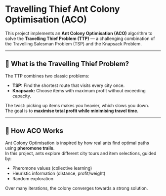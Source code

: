 # Travelling Thief Ant Colony Optimisation (ACO)

This project implements an **Ant Colony Optimisation (ACO)** algorithm to solve the **Travelling Thief Problem (TTP)** — a challenging combination of the Travelling Salesman Problem (TSP) and the Knapsack Problem.

---

## 🧠 What is the Travelling Thief Problem?

The TTP combines two classic problems:
- **TSP:** Find the shortest route that visits every city once.
- **Knapsack:** Choose items with maximum profit without exceeding capacity.

The twist: picking up items makes you heavier, which slows you down.  
The goal is to **maximise total profit while minimising travel time**.

---

## 🐜 How ACO Works

Ant Colony Optimisation is inspired by how real ants find optimal paths using **pheromone trails**.  
In this project, ants explore different city tours and item selections, guided by:
- Pheromone values (collective learning)
- Heuristic information (distance, profit/weight)
- Random exploration

Over many iterations, the colony converges towards a strong solution.
